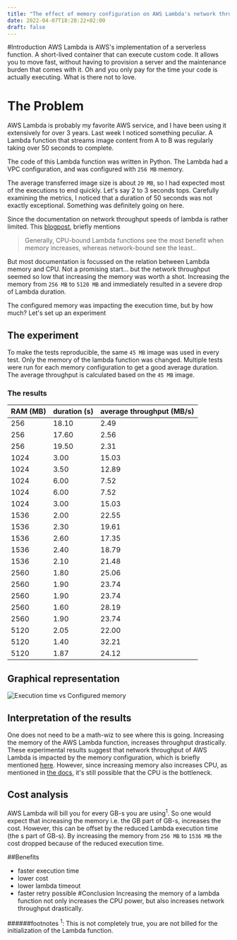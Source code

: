 ```yaml
---
title: "The effect of memory configuration on AWS Lambda's network throughput"
date: 2022-04-07T18:28:22+02:00
draft: false
---
```

#Introduction
AWS Lambda is AWS's implementation of a serverless function.
A short-lived container that can execute custom code.
It allows you to move fast, without having to provision a server and the maintenance burden that comes with it.
Oh and you only pay for the time your code is actually executing.
What is there not to love.

# The Problem
AWS Lambda is probably my favorite AWS service, and I have been using it extensively for over 3 years.
Last week I noticed something peculiar. 
A Lambda function that streams image content from A to B was regularly taking over 50 seconds to complete.

The code of this Lambda function was written in Python. The Lambda had a VPC configuration, and was configured with `256 MB` memory.

The average transferred image size is about `20 MB`, so I had expected most of the executions to end quickly. 
Let's say 2 to 3 seconds tops.
Carefully examining the metrics, I noticed that a duration of 50 seconds was not exactly exceptional. Something was definitely going on here.

Since the documentation on network throughput speeds of lambda is rather limited. This [blogpost](https://aws.amazon.com/blogs/compute/operating-lambda-performance-optimization-part-2/), briefly mentions
> Generally, CPU-bound Lambda functions see the most benefit when memory increases, whereas network-bound see the least..

But most documentation is focussed on the relation between Lambda memory and CPU.
Not a promising start... 
but the network throughput seemed so low that increasing the memory was worth a shot.
Increasing the memory from `256 MB` to `5120 MB` and immediately resulted in a severe drop of Lambda duration. 


The configured memory was impacting the execution time, but by how much? Let's set up an experiment
## The experiment

To make the tests reproducible, the same `45 MB` image was used in every test. 
Only the memory of the lambda function was changed. Multiple tests were run for each memory configuration to get a good average duration.
The average throughput is calculated based on the `45 MB` image.
### The results


| RAM (MB)	 | duration (s) | 	average throughput (MB/s) |
|-----------|--------------|----------------------------|
| 256	      | 18.10	       | 2.49                       |
| 256	      | 17.60	       | 2.56                       |
| 256	      | 19.50	       | 2.31                       |
| 1024	     | 3.00         | 15.03                      |
| 1024	     | 3.50         | 	12.89                     |
| 1024	     | 6.00         | 	7.52                      |
| 1024	     | 6.00         | 	7.52                      |
| 1024	     | 3.00         | 	15.03                     |
| 1536	     | 2.00         | 	22.55                     |
| 1536	     | 2.30         | 	19.61                     |
| 1536	     | 2.60         | 	17.35                     |
| 1536	     | 2.40         | 	18.79                     |
| 1536	     | 2.10         | 	21.48                     |
| 2560	     | 1.80         | 	25.06                     |
| 2560	     | 1.90         | 	23.74                     |
| 2560	     | 1.90         | 	23.74                     |
| 2560	     | 1.60         | 	28.19                     |
| 2560	     | 1.90         | 	23.74                     |
| 5120	     | 2.05         | 	22.00                     |
| 5120	     | 1.40         | 	32.21                     |
| 5120	     | 1.87         | 	24.12                     |

## Graphical representation
![Execution time vs Configured memory](/ExecutionTimeVSConfiguredMemory.png)
## Interpretation of the results

One does not need to be a math-wiz to see where this is going. Increasing the memory of the AWS Lambda function, increases throughput drastically.
These experimental results suggest that network throughput of AWS Lambda is impacted by the memory configuration, which is briefly mentioned [here](https://docs.aws.amazon.com/lambda/latest/operatorguide/computing-power.html).
However, since increasing memory also increases CPU, as mentioned in [the docs](https://docs.aws.amazon.com/lambda/latest/dg/configuration-function-common.html#configuration-memory-console), it's still possible that the CPU is the bottleneck.

## Cost analysis
AWS Lambda will bill you for every GB-s you are using<sup>1</sup>. So one would expect that increasing the memory i.e. the GB part of GB-s, increases the cost. However, this can be offset by the reduced Lambda execution time (the s part of GB-s).
By increasing the memory from `256 MB` to `1536 MB` the cost dropped because of the reduced execution time.

##Benefits
* faster execution time
* lower cost
* lower lambda timeout
* faster retry possible
#Conclusion
Increasing the memory of a lambda function not only increases the CPU power, but also increases network throughput drastically.


######footnotes
<sup>1</sup>: This is not completely true, you are not billed for the initialization of the Lambda function.
